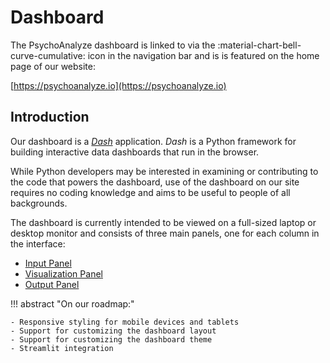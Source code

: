 # Dashboard

The PsychoAnalyze dashboard is linked to via the :material-chart-bell-curve-cumulative: icon in the navigation bar and is is featured on the home page of our website:

[https://psychoanalyze.io](https://psychoanalyze.io)

## Introduction

Our dashboard is a *[Dash](https://dash.plotly.com/)* application. *Dash* is a Python framework for building interactive data dashboards that run in the browser.

While Python developers may be interested in examining or contributing to the code that powers the dashboard, use of the dashboard on our site requires no coding knowledge and aims to be useful to people of all backgrounds.

The dashboard is currently intended to be viewed on a full-sized laptop or desktop monitor and consists of three main panels, one for each column in the interface:

- [Input Panel](input.md)
- [Visualization Panel](viz.md)
- [Output Panel](output.md)

!!! abstract "On our roadmap:"

    - Responsive styling for mobile devices and tablets
    - Support for customizing the dashboard layout
    - Support for customizing the dashboard theme
    - Streamlit integration
